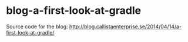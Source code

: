 blog-a-first-look-at-gradle
===========================

Source code for the blog: http://blog.callistaenterprise.se/2014/04/14/a-first-look-at-gradle/
